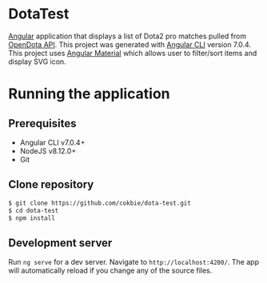 # DotaTest
[Angular](https://angular.io/) application that displays a list of Dota2 pro matches pulled from [OpenDota API](https://docs.opendota.com/).
This project was generated with [Angular CLI](https://github.com/angular/angular-cli) version 7.0.4. This project uses [Angular Material](https://material.angular.io/) which allows user to filter/sort items and display SVG icon.

# Running the application

## Prerequisites
- Angular CLI v7.0.4+
- NodeJS v8.12.0+
- Git

## Clone repository
```sh
$ git clone https://github.com/cokbie/dota-test.git
$ cd dota-test
$ npm install
```

## Development server
Run `ng serve` for a dev server. Navigate to `http://localhost:4200/`. The app will automatically reload if you change any of the source files.